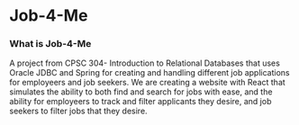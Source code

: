 # Job-4-Me
### What is Job-4-Me
A project from CPSC 304- Introduction to Relational Databases that uses Oracle JDBC and Spring for creating and handling different job applications for employeers and job seekers. We are creating a website with React that simulates the ability to both find and search for jobs with ease, and the ability for employeers to track and filter applicants they desire, and job seekers to filter jobs that they desire.
